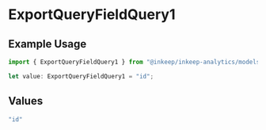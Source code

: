 # ExportQueryFieldQuery1

## Example Usage

```typescript
import { ExportQueryFieldQuery1 } from "@inkeep/inkeep-analytics/models/operations";

let value: ExportQueryFieldQuery1 = "id";
```

## Values

```typescript
"id"
```